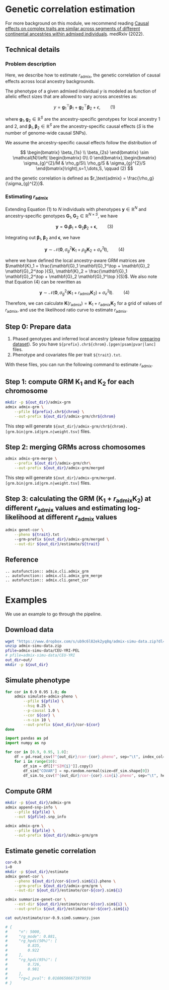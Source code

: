 # Genetic correlation estimation
For more background on this module, we recommend reading [Causal effects on complex traits are similar across segments of different continental ancestries within admixed individuals](https://www.medrxiv.org/content/10.1101/2022.08.16.22278868v1). medRxiv (2022).
## Technical details
### Problem description
Here, we describe how to estimate $r_\text{admix}$, the genetic correlation of causal effects across local ancestry backgrounds. 

The phenotype of a given admixed individual $y$ is modeled as function of allelic effect sizes that are allowed to vary across ancestries as:

$$
y = \mathbf{g}_1^\top \boldsymbol{\beta}_1 + \mathbf{g}_2^\top \boldsymbol{\beta}_2 + \epsilon, \qquad (1)
$$

where $\mathbf{g}_1, \mathbf{g}_2 \in \mathbb{R}^S$ are the ancestry-specific genotypes for local ancestry 1 and 2, and $\boldsymbol{\beta}_1, \boldsymbol{\beta}_2 \in \mathbb{R}^S$ are the ancestry-specific causal effects ($S$ is the number of genome-wide causal SNPs).

We assume the ancestry-specific causal effects follow the distribution of

$$
\begin{bmatrix} 
\beta_{1s} \\
\beta_{2s}
\end{bmatrix}
\sim \mathcal{N}\left(
\begin{bmatrix}
0\\
0
\end{bmatrix},\begin{bmatrix}
\sigma_{g}^{2}/M & \rho_g/S\\
\rho_g/S & \sigma_{g}^{2}/S
\end{bmatrix}\right),s=1,\dots,S, \qquad (2)
$$

and the genetic correlation is defined as $r_\text{admix} = \frac{\rho_g}{\sigma_{g}^{2}}$.

### Estimating $r_\text{admix}$

Extending Equation (1) to $N$ individuals with phenotypes $\mathbf{y} \in \mathbb{R}^N$ and ancestry-specific genotypes $\mathbf{G}_1, \mathbf{G}_2 \in \mathbb{R}^{N \times S}$, we have

$$
\mathbf{y} = \mathbf{G}_1 \boldsymbol{\beta}_1 + \mathbf{G}_2 \boldsymbol{\beta}_2 + \boldsymbol{\epsilon}, \qquad (3)
$$

Integrating out $\boldsymbol{\beta}_1, \boldsymbol{\beta}_2$ and $\boldsymbol{\epsilon}$, we have

$$
\mathbf{y} \sim \mathcal{N}\left(
\mathbf{0}, \sigma_g^2 \mathbf{K}_1 + \rho_g \mathbf{K}_2 + \sigma_e^2 \mathbf{I} \right), \qquad (4)
$$

where we have defined the local ancestry-aware GRM matrices are $\mathbf{K}_1 = \frac{\mathbf{G}_1 \mathbf{G}_1^\top + \mathbf{G}_2 \mathbf{G}_2^\top }{S}, \mathbf{K}_2 = \frac{\mathbf{G}_1 \mathbf{G}_2^\top + \mathbf{G}_2 \mathbf{G}_1^\top }{S}$. We also note that Equation (4) can be rewritten as

$$
\mathbf{y} \sim \mathcal{N}\left(
\mathbf{0}, \sigma_g^2 (\mathbf{K}_1 + r_\text{admix} \mathbf{K}_2) + \sigma_e^2 \mathbf{I} \right). \qquad (4)
$$

Therefore, we can calculate $\mathbf{K}(r_\text{admix}) = \mathbf{K}_1 + r_\text{admix} \mathbf{K}_2$ for a grid of values of $r_\text{admix}$, and use the likelihood ratio curve to estimate $r_\text{admix}$.

## Step 0: Prepare data
1. Phased genotypes and inferred local ancestry (please follow [preparing dataset](../prepare-dataset.md)). So you have `${prefix}.chr${chrom}.[pgen|psam|pvar|lanc]` files.
2. Phenotype and covariates file per trait `${trait}.txt`.

With these files, you can run the following command to estimate $r_\text{admix}$.
## Step 1: compute GRM $\mathbf{K}_1$ and $\mathbf{K}_2$ for each chromosome

```bash
mkdir -p ${out_dir}/admix-grm
admix admix-grm \
    --pfile ${prefix}.chr${chrom} \
    --out-prefix ${out_dir}/admix-grm/chr${chrom}
```
This step will generate `${out_dir}/admix-grm/chr${chrom}.[grm.bin|grm.id|grm.n|weight.tsv]` files.

## Step 2: merging GRMs across chomosomes

```bash
admix admix-grm-merge \
    --prefix ${out_dir}/admix-grm/chr\
    --out-prefix ${out_dir}/admix-grm/merged
```
This step will generate `${out_dir}/admix-grm/merged.[grm.bin|grm.id|grm.n|weight.tsv]` files.

## Step 3: calculating the GRM ($\mathbf{K}_1 + r_\text{admix} \mathbf{K}_2)$ at different $r_\text{admix}$ values and estimating log-likelihood at different $r_\text{admix}$ values

```bash
admix genet-cor \
    --pheno ${trait}.txt
    --grm-prefix ${out_dir}/admix-grm/merged \
    --out-dir ${out_dir}/estimate/${trait}
```

## Reference

```{eval-rst}
.. autofunction:: admix.cli.admix_grm
.. autofunction:: admix.cli.admix_grm_merge
.. autofunction:: admix.cli.genet_cor
```


# Examples
We use an example to go through the pipeline.

## Download data
```bash
wget "https://www.dropbox.com/s/ub9c6l82ek2yq8q/admix-simu-data.zip?dl=1" -O admix-simu-data.zip
unzip admix-simu-data.zip
pfile=admix-simu-data/CEU-YRI-PEL
# pfile=admix-simu-data/CEU-YRI
out_dir=out/
mkdir -p ${out_dir}
```

## Simulate phenotype
```bash
for cor in 0.9 0.95 1.0; do
    admix simulate-admix-pheno \
        --pfile ${pfile} \
        --hsq 0.25 \
        --p-causal 1.0 \
        --cor ${cor} \
        --n-sim 10 \
        --out-prefix ${out_dir}/cor-${cor}
done
```

```python
import pandas as pd
import numpy as np

for cor in [0.9, 0.95, 1.0]:
    df = pd.read_csv(f"{out_dir}/cor-{cor}.pheno", sep="\t", index_col=0)
    for i in range(10):
        df_sim = df[[f"SIM{i}"]].copy()
        df_sim["COVAR"] = np.random.normal(size=df_sim.shape[0])
        df_sim.to_csv(f"{out_dir}/cor-{cor}.sim{i}.pheno", sep="\t", header=True)
```

## Compute GRM
```bash
mkdir -p ${out_dir}/admix-grm
admix append-snp-info \
    --pfile ${pfile} \
    --out ${pfile}.snp_info

admix admix-grm \
    --pfile ${pfile} \
    --out-prefix ${out_dir}/admix-grm/grm
```

## Estimate genetic correlation
```bash
cor=0.9
i=0
mkdir -p ${out_dir}/estimate
admix genet-cor \
    --pheno ${out_dir}/cor-${cor}.sim${i}.pheno \
    --grm-prefix ${out_dir}/admix-grm/grm \
    --out-dir ${out_dir}/estimate/cor-${cor}.sim${i}

admix summarize-genet-cor \
    --est-dir ${out_dir}/estimate/cor-${cor}.sim${i} \
    --out-prefix ${out_dir}/estimate/cor-${cor}.sim${i}

cat out/estimate/cor-0.9.sim0.summary.json

# {
#     "n": 5000,
#     "rg_mode": 0.881,
#     "rg_hpdi(50%)": [
#         0.835,
#         0.922
#     ],
#     "rg_hpdi(95%)": [
#         0.726,
#         0.981
#     ],
#     "rg=1_pval": 0.01606506671979559
# }
```
